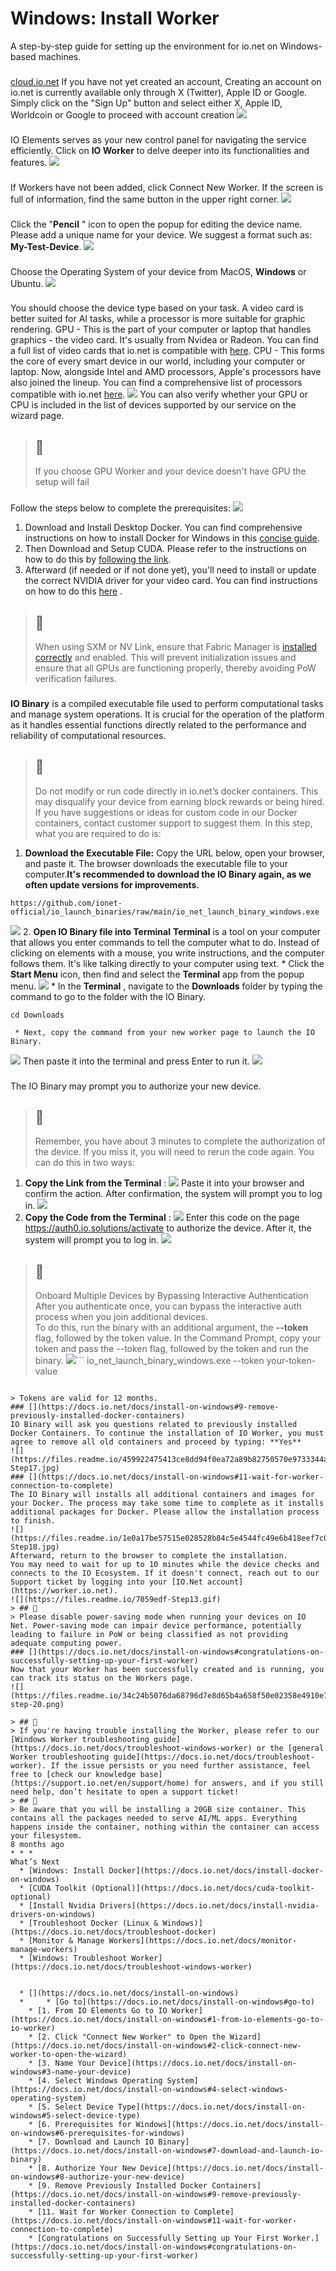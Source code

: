 # Windows: Install Worker
A step-by-step guide for setting up the environment for io.net on Windows-based machines.
### [](https://docs.io.net/docs/install-on-windows#go-to)
[cloud.io.net](https://cloud.io.net)
If you have not yet created an account, Creating an account on io.net is currently available only through X (Twitter), Apple ID or Google. Simply click on the "Sign Up" button and select either X, Apple ID, Worldcoin or Google to proceed with account creation
![](https://files.readme.io/ad230e1344d7b2815045e36b565055d9b76b3bc9be3971c8dfe55a1aeec51a18-Step1.jpg)
### [](https://docs.io.net/docs/install-on-windows#1-from-io-elements-go-to-io-worker)
IO Elements serves as your new control panel for navigating the service efficiently. Click on **IO Worker** to delve deeper into its functionalities and features.
![](https://files.readme.io/352f11e1cce13ad3a66154afddaff6e05886432951baefe131f88956107404b9-Step2.jpg)
### [](https://docs.io.net/docs/install-on-windows#2-click-connect-new-worker-to-open-the-wizard)
If Workers have not been added, click Connect New Worker. If the screen is full of information, find the same button in the upper right corner.
![](https://files.readme.io/d45c3842aeb35ce8e794d4587595775820edc84b5f64377d2b506b6dc3d35ec2-Step3.jpg)
### [](https://docs.io.net/docs/install-on-windows#3-name-your-device)
Click the "**Pencil** " icon to open the popup for editing the device name. 
Please add a unique name for your device. We suggest a format such as: **My-Test-Device**.
![](https://files.readme.io/fa15e9bcea705360a6f26c50fb9e7d9c5b6f4a4b59014312407edfe16df677b1-Step4.jpg)
### [](https://docs.io.net/docs/install-on-windows#4-select-windows-operating-system)
Choose the Operating System of your device from MacOS, **Windows** or Ubuntu.
![](https://files.readme.io/dfc41c05dde812a2168b7ca61a35139b9900598b94a8e95ade990910ac420a71-Step5.jpg)
### [](https://docs.io.net/docs/install-on-windows#5-select-device-type)
You should choose the device type based on your task. A video card is better suited for AI tasks, while a processor is more suitable for graphic rendering.
GPU - This is the part of your computer or laptop that handles graphics - the video card. It's usually from Nvidea or Radeon. You can find a full list of video cards that io.net is compatible with [here](https://docs.io.net/docs/supported-devices).
CPU - This forms the core of every smart device in our world, including your computer or laptop. Now, alongside Intel and AMD processors, Apple's processors have also joined the lineup. You can find a comprehensive list of processors compatible with io.net [here](https://docs.io.net/docs/supported-devices).
![](https://files.readme.io/5f74617cc09868a7db5d77f3eff61fa1ebf646d81a3470feebc6b8be0d96aff3-Step6.jpg)
You can also verify whether your GPU or CPU is included in the list of devices supported by our service on the wizard page.
> ## 🚧
> If you choose GPU Worker and your device doesn't have GPU the setup will fail
### [](https://docs.io.net/docs/install-on-windows#6-prerequisites-for-windows)
Follow the steps below to complete the prerequisites:
![](https://files.readme.io/a3ae8239f7c4796ac196d0dce63d1c92a3c0a1105911602b4d492a3d17825902-Step7.jpg)
  1. Download and Install Desktop Docker. You can find comprehensive instructions on how to install Docker for Windows in this [concise guide](https://docs.io.net/docs/install-docker-on-windows).
  2. Then Download and Setup CUDA. Please refer to the instructions on how to do this by [following the link](https://docs.io.net/docs/cuda-toolkit-optional).
  3. Afterward (if needed or if not done yet), you'll need to install or update the correct NVIDIA driver for your video card. You can find instructions on how to do this [here](https://docs.io.net/docs/install-nvidia-drivers-on-windows) .


> ## 🚧
> When using SXM or NV Link, ensure that Fabric Manager is [installed correctly](https://community.cisco.com/t5/data-center-and-cloud-knowledge-base/installing-cisco-fabric-manager-on-windows/tac-p/3114583/highlight/true) and enabled. This will prevent initialization issues and ensure that all GPUs are functioning properly, thereby avoiding PoW verification failures.
### [](https://docs.io.net/docs/install-on-windows#7-download-and-launch-io-binary)
**IO Binary** is a compiled executable file used to perform computational tasks and manage system operations. It is crucial for the operation of the platform as it handles essential functions directly related to the performance and reliability of computational resources.
> ## 🚧
> Do not modify or run code directly in io.net’s docker containers. This may disqualify your device from earning block rewards or being hired. If you have suggestions or ideas for custom code in our Docker containers, contact customer support to suggest them.
In this step, what you are required to do is:
  1. **Download the Executable File:** Copy the URL below, open your browser, and paste it. The browser downloads the executable file to your computer.**It's recommended to download the IO Binary again, as we often update versions for improvements.**
```
https://github.com/ionet-official/io_launch_binaries/raw/main/io_net_launch_binary_windows.exe

```
![](https://files.readme.io/8ec2f399bdd07703560dd2e9af8d1f79e33336427f32b14d376cb9f068b3f1b5-Step8.jpg)
  2. **Open IO Binary file into Terminal**
**Terminal** is a tool on your computer that allows you enter commands to tell the computer what to do. Instead of clicking on elements with a mouse, you write instructions, and the computer follows them. It's like talking directly to your computer using text.
     * Click the **Start Menu** icon, then find and select the **Terminal** app from the popup menu.
![](https://files.readme.io/90b9d15b93b4e634149cdf0c17d1590945ae783e3cd52b299769aeaa1683adb2-Step9.jpg)
     * In the **Terminal** , navigate to the **Downloads** folder by typing the command to go to the folder with the IO Binary.
```
cd Downloads

```

     * Next, copy the command from your new worker page to launch the IO Binary. 
![](https://files.readme.io/607900a8c3e3be42bcc8c6eadc56f2e5906c7f79ee262a8e4df0093d54b3ff4c-Step10.jpg)
Then paste it into the terminal and press Enter to run it. 
![](https://files.readme.io/112d137028f2efef3352c7c24b2c59a750940be79844e64844ea1bde01bc05be-step11.jpg)


### [](https://docs.io.net/docs/install-on-windows#8-authorize-your-new-device)
The IO Binary may prompt you to authorize your new device. 
> ## 📘
> Remember, you have about 3 minutes to complete the authorization of the device. If you miss it, you will need to rerun the code again.
You can do this in two ways:
  1. **Copy the Link from the Terminal** : 
![](https://files.readme.io/c8e7343e60c283b2a83d039ef5776c69fa87af7e11e863c1a0d0d0325d0f4eca-Step12.jpg)
Paste it into your browser and confirm the action. After confirmation, the system will prompt you to log in.
![](https://files.readme.io/84d7a619ac5837ec14900fc4de5ed80491a51e4446ae037a7dd229c4a0ef4272-Step13.jpg)
  2. **Copy the Code from the Terminal** : 
![](https://files.readme.io/bb881b52d9ca492049252563d3475ae89f33c98fef96c7be76ed398f4839c1cd-Step14.jpg)
Enter this code on the page <https://auth0.io.solutions/activate> to authorize the device. After it, the system will prompt you to log in.
![](https://files.readme.io/2b4f433ca39a47e3bd4d4c406bc14d409e18a3411f7a71628a70fa490cd6092c-Step15.jpg)


> ## 📘
> Onboard Multiple Devices by Bypassing Interactive Authentication
> After you authenticate once, you can bypass the interactive auth process when you join additional devices.  
>  To do this, run the binary with an additional argument, the **--token** flag, followed by the token value.
> In the Command Prompt, copy your token and pass the --token flag, followed by the token and run the binary. 
> ![](https://files.readme.io/f27905002262427fa20ed58a2d231cc05fa38a7ac32f9070f978ab65074f6f7c-Step16.png)```
io_net_launch_binary_windows.exe --token your-token-value

```

> Tokens are valid for 12 months.
### [](https://docs.io.net/docs/install-on-windows#9-remove-previously-installed-docker-containers)
IO Binary will ask you questions related to previously installed Docker Containers. To continue the installation of IO Worker, you must agree to remove all old containers and proceed by typing: **Yes**
![](https://files.readme.io/459922475413ce8dd94f0ea72a89b82750570e9733344ad852b080b051ba88e2-Step17.jpg)
### [](https://docs.io.net/docs/install-on-windows#11-wait-for-worker-connection-to-complete)
The IO Binary will installs all additional containers and images for your Docker. The process may take some time to complete as it installs additional packages for Docker. Please allow the installation process to finish.
![](https://files.readme.io/1e0a17be57515e028528b84c5e4544fc49e6b418eef7c008f43aa7965d42aa52-Step18.jpg)
Afterward, return to the browser to complete the installation.
You may need to wait for up to 10 minutes while the device checks and connects to the IO Ecosystem. If it doesn't connect, reach out to our Support ticket by logging into your [IO.Net account](https://worker.io.net).
![](https://files.readme.io/7059edf-Step13.gif)
> ## 🚧
> Please disable power-saving mode when running your devices on IO Net. Power-saving mode can impair device performance, potentially leading to failure in PoW or being classified as not providing adequate computing power.
### [](https://docs.io.net/docs/install-on-windows#congratulations-on-successfully-setting-up-your-first-worker)
Now that your Worker has been successfully created and is running, you can track its status on the Workers page.
![](https://files.readme.io/34c24b5076da68796d7e8d65b4a658f50e02358e4910e7685293210f954a5010-step-20.png)   

> ## 📘
> If you're having trouble installing the Worker, please refer to our [Windows Worker troubleshooting guide](https://docs.io.net/docs/troubleshoot-windows-worker) or the [general Worker troubleshooting guide](https://docs.io.net/docs/troubleshoot-worker). If the issue persists or you need further assistance, feel free to [check our knowledge base](https://support.io.net/en/support/home) for answers, and if you still need help, don’t hesitate to open a support ticket!
> ## 🚧
> Be aware that you will be installing a 20GB size container. This contains all the packages needed to serve AI/ML apps. Everything happens inside the container, nothing within the container can access your filesystem.
8 months ago
* * *
What’s Next
  * [Windows: Install Docker](https://docs.io.net/docs/install-docker-on-windows)
  * [CUDA Toolkit (Optional)](https://docs.io.net/docs/cuda-toolkit-optional)
  * [Install Nvidia Drivers](https://docs.io.net/docs/install-nvidia-drivers-on-windows)
  * [Troubleshoot Docker (Linux & Windows)](https://docs.io.net/docs/troubleshoot-docker)
  * [Monitor & Manage Workers](https://docs.io.net/docs/monitor-manage-workers)
  * [Windows: Troubleshoot Worker](https://docs.io.net/docs/troubleshoot-windows-worker)


  * [](https://docs.io.net/docs/install-on-windows)
  *     * [Go to](https://docs.io.net/docs/install-on-windows#go-to)
    * [1. From IO Elements Go to IO Worker](https://docs.io.net/docs/install-on-windows#1-from-io-elements-go-to-io-worker)
    * [2. Click "Connect New Worker" to Open the Wizard](https://docs.io.net/docs/install-on-windows#2-click-connect-new-worker-to-open-the-wizard)
    * [3. Name Your Device](https://docs.io.net/docs/install-on-windows#3-name-your-device)
    * [4. Select Windows Operating System](https://docs.io.net/docs/install-on-windows#4-select-windows-operating-system)
    * [5. Select Device Type](https://docs.io.net/docs/install-on-windows#5-select-device-type)
    * [6. Prerequisites for Windows](https://docs.io.net/docs/install-on-windows#6-prerequisites-for-windows)
    * [7. Download and Launch IO Binary](https://docs.io.net/docs/install-on-windows#7-download-and-launch-io-binary)
    * [8. Authorize Your New Device](https://docs.io.net/docs/install-on-windows#8-authorize-your-new-device)
    * [9. Remove Previously Installed Docker Containers](https://docs.io.net/docs/install-on-windows#9-remove-previously-installed-docker-containers)
    * [11. Wait for Worker Connection to Complete](https://docs.io.net/docs/install-on-windows#11-wait-for-worker-connection-to-complete)
    * [Congratulations on Successfully Setting up Your First Worker.](https://docs.io.net/docs/install-on-windows#congratulations-on-successfully-setting-up-your-first-worker)


